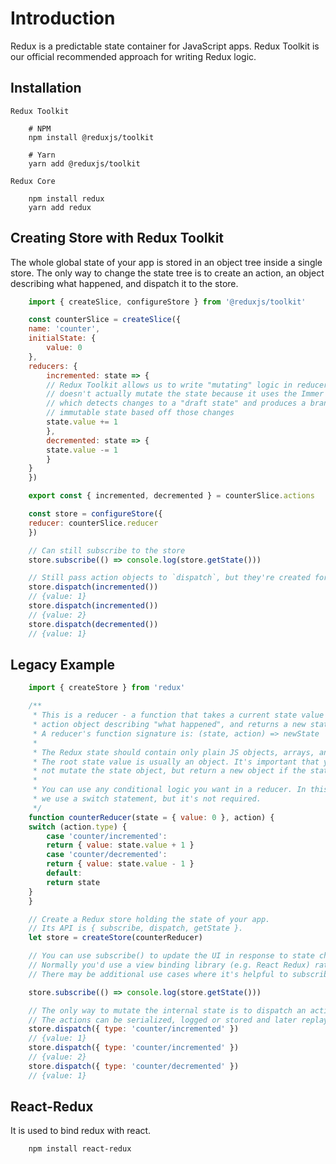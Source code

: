 # Introduction

Redux is a predictable state container for JavaScript apps.
Redux Toolkit is our official recommended approach for writing Redux logic.

## Installation

`Redux Toolkit`

```git
    # NPM
    npm install @reduxjs/toolkit

    # Yarn
    yarn add @reduxjs/toolkit
```

`Redux Core`

```git
    npm install redux
    yarn add redux
```

## Creating Store with Redux Toolkit

The whole global state of your app is stored in an object tree inside a single store. The only way to change the state tree is to create an action, an object describing what happened, and dispatch it to the store.

```js
    import { createSlice, configureStore } from '@reduxjs/toolkit'

    const counterSlice = createSlice({
    name: 'counter',
    initialState: {
        value: 0
    },
    reducers: {
        incremented: state => {
        // Redux Toolkit allows us to write "mutating" logic in reducers. It
        // doesn't actually mutate the state because it uses the Immer library,
        // which detects changes to a "draft state" and produces a brand new
        // immutable state based off those changes
        state.value += 1
        },
        decremented: state => {
        state.value -= 1
        }
    }
    })

    export const { incremented, decremented } = counterSlice.actions

    const store = configureStore({
    reducer: counterSlice.reducer
    })

    // Can still subscribe to the store
    store.subscribe(() => console.log(store.getState()))

    // Still pass action objects to `dispatch`, but they're created for us
    store.dispatch(incremented())
    // {value: 1}
    store.dispatch(incremented())
    // {value: 2}
    store.dispatch(decremented())
    // {value: 1}
```

## Legacy Example

```js
    import { createStore } from 'redux'

    /**
     * This is a reducer - a function that takes a current state value and an
     * action object describing "what happened", and returns a new state value.
     * A reducer's function signature is: (state, action) => newState
     *
     * The Redux state should contain only plain JS objects, arrays, and primitives.
     * The root state value is usually an object. It's important that you should
     * not mutate the state object, but return a new object if the state changes.
     *
     * You can use any conditional logic you want in a reducer. In this example,
     * we use a switch statement, but it's not required.
     */
    function counterReducer(state = { value: 0 }, action) {
    switch (action.type) {
        case 'counter/incremented':
        return { value: state.value + 1 }
        case 'counter/decremented':
        return { value: state.value - 1 }
        default:
        return state
    }
    }

    // Create a Redux store holding the state of your app.
    // Its API is { subscribe, dispatch, getState }.
    let store = createStore(counterReducer)

    // You can use subscribe() to update the UI in response to state changes.
    // Normally you'd use a view binding library (e.g. React Redux) rather than subscribe() directly.
    // There may be additional use cases where it's helpful to subscribe as well.

    store.subscribe(() => console.log(store.getState()))

    // The only way to mutate the internal state is to dispatch an action.
    // The actions can be serialized, logged or stored and later replayed.
    store.dispatch({ type: 'counter/incremented' })
    // {value: 1}
    store.dispatch({ type: 'counter/incremented' })
    // {value: 2}
    store.dispatch({ type: 'counter/decremented' })
    // {value: 1}
```

## React-Redux

It is used to bind redux with react.

```git
    npm install react-redux
```
